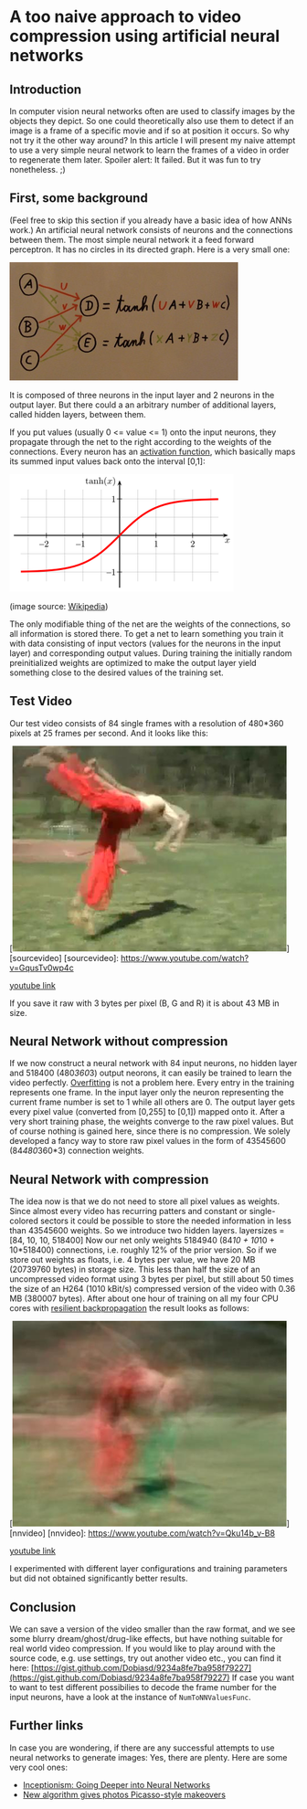 A too naive approach to video compression using artificial neural networks
==========================================================================

Introduction
------------
In computer vision neural networks often are used to classify images by the objects they depict. So one could theoretically also use them to detect if an image is a frame of a specific movie and if so at position it occurs.
So why not try it the other way around?
In this article I will present my naive attempt to use a very simple neural network to learn the frames of a video in order to regenerate them later. Spoiler alert: It failed. But it was fun to try nonetheless. ;)

First, some background
----------------------
(Feel free to skip this section if you already have a basic idea of how ANNs work.)
An artificial neural network consists of neurons and the connections between them. The most simple neural network it a feed forward perceptron. It has no circles in its directed graph. Here is a very small one:

![nn](a_too_naive_approach_to_video_compression_using_artificial_neural_networks_files/nn.jpg)

It is composed of three neurons in the input layer and 2 neurons in the output layer. But there could a an arbitrary number of additional layers, called hidden layers, between them.

If you put values (usually 0 <= value <= 1) onto the input neurons, they propagate through the net to the right according to the weights of the connections. Every neuron has an [activation function](https://en.wikipedia.org/wiki/Sigmoid_function), which basically maps its summed input values back onto the interval [0,1]:

![tanh](a_too_naive_approach_to_video_compression_using_artificial_neural_networks_files/tanh.png)

(image source: [Wikipedia](https://de.wikipedia.org/wiki/Tangens_Hyperbolicus_und_Kotangens_Hyperbolicus#/media/File:Hyperbolic_Tangent.svg))

The only modifiable thing of the net are the weights of the connections, so all information is stored there. To get a net to learn something you train it with data consisting of input vectors (values for the neurons in the input layer) and corresponding output values. During training the initially random preinitialized weights are optimized to make the output layer yield something close to the desired values of the training set.

Test Video
----------
Our test video consists of 84 single frames with a resolution of 480*360 pixels at 25 frames per second. And it looks like this:

[![(Picture missing, uh oh)](a_too_naive_approach_to_video_compression_using_artificial_neural_networks_files/original_snapshot.jpg)][sourcevideo]
[sourcevideo]: https://www.youtube.com/watch?v=GqusTv0wp4c

[youtube link](https://www.youtube.com/watch?v=GqusTv0wp4c)

If you save it raw with 3 bytes per pixel (B, G and R) it is about 43 MB in size.

Neural Network without compression
----------------------------------
If we now construct a neural network with 84 input neurons, no hidden layer and 518400 (480*360*3) output neorons, it can easily be trained to learn the video perfectly. [Overfitting](https://en.wikipedia.org/wiki/Overfitting) is not a problem here. Every entry in the training represents one frame. In the input layer only the neuron representing the current frame number is set to 1 while all others are 0. The output layer gets every pixel value (converted from [0,255] to [0,1]) mapped onto it.
After a very short training phase, the weights converge to the raw pixel values. But of course nothing is gained here, since there is no compression. We solely developed a fancy way to store raw pixel values in the form of 43545600 (84*480*360*3) connection weights.

Neural Network with compression
-------------------------------
The idea now is that we do not need to store all pixel values as weights. Since almost every video has recurring patters and constant or single-colored sectors it could be possible to store the needed information in less than 43545600 weights.
So we introduce two hidden layers.
layersizes = [84, 10, 10, 518400]
Now our net only weights 5184940 (84*10 + 10*10 + 10*518400) connections, i.e. roughly 12% of the prior version.
So if we store out weights as floats, i.e. 4 bytes per value, we have 20 MB (20739760 bytes) in storage size. This less than half the size of an uncompressed video format using 3 bytes per pixel, but still about 50 times the size of an H264 (1010 kBit/s) compressed version of the video with 0.36 MB (380007 bytes).
After about one hour of training on all my four CPU cores with [resilient backpropagation](https://en.wikipedia.org/wiki/Rprop) the result looks as follows:

[![(Picture missing, uh oh)](a_too_naive_approach_to_video_compression_using_artificial_neural_networks_files/nn_snapshot.jpg)][nnvideo]
[nnvideo]: https://www.youtube.com/watch?v=Qku14b_v-B8

[youtube link](https://www.youtube.com/watch?v=Qku14b_v-B8)

I experimented with different layer configurations and training parameters but did not obtained significantly better results.

Conclusion
----------
We can save a version of the video smaller than the raw format, and we see some blurry dream/ghost/drug-like effects, but have nothing suitable for real world video compression.
If you would like to play around with the source code, e.g. use settings, try out another video etc., you can find it here: [https://gist.github.com/Dobiasd/9234a8fe7ba958f79227](https://gist.github.com/Dobiasd/9234a8fe7ba958f79227)
If case you want to want to test different possibilies to decode the frame number for the input neurons, have a look at the instance of `NumToNNValuesFunc`.

Further links
-------------
In case you are wondering, if there are any successful attempts to use neural networks to generate images: Yes, there are plenty. Here are some very cool ones:

* [Inceptionism: Going Deeper into Neural Networks](http://googleresearch.blogspot.com/2015/06/inceptionism-going-deeper-into-neural.html)
* [New algorithm gives photos Picasso-style makeovers](http://mashable.com/2015/08/29/computer-photos/)